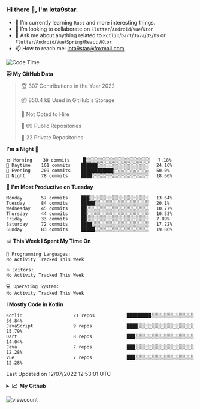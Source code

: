 ### Hi there 👋, I'm iota9star.

- 🌱 I’m currently learning `Rust` and more interesting things.
- 👯 I’m looking to collaborate on `Flutter`/`Android`/`Vue`/`Ktor`
- 💬 Ask me about anything related to `Kotlin`/`Dart`/`Java`/`JS`/`TS` or `Flutter`/`Android`/`Vue`/`Spring`/`React`
  /`Ktor`
- 📫 How to reach me: [iota9star@foxmail.com](iota9star@foxmail.com)



<!--START_SECTION:waka-->
![Code Time](http://img.shields.io/badge/Code%20Time-3%2C088%20hrs%2012%20mins-blue)

**🐱 My GitHub Data** 

> 🏆 307 Contributions in the Year 2022
 > 
> 📦 850.4 kB Used in GitHub's Storage 
 > 
> 🚫 Not Opted to Hire
 > 
> 📜 69 Public Repositories 
 > 
> 🔑 22 Private Repositories  
 > 
**I'm a Night 🦉** 

```text
🌞 Morning    30 commits     █░░░░░░░░░░░░░░░░░░░░░░░░   7.18% 
🌆 Daytime    101 commits    ██████░░░░░░░░░░░░░░░░░░░   24.16% 
🌃 Evening    209 commits    ████████████░░░░░░░░░░░░░   50.0% 
🌙 Night      78 commits     ████░░░░░░░░░░░░░░░░░░░░░   18.66%

```
📅 **I'm Most Productive on Tuesday** 

```text
Monday       57 commits     ███░░░░░░░░░░░░░░░░░░░░░░   13.64% 
Tuesday      84 commits     █████░░░░░░░░░░░░░░░░░░░░   20.1% 
Wednesday    45 commits     ██░░░░░░░░░░░░░░░░░░░░░░░   10.77% 
Thursday     44 commits     ██░░░░░░░░░░░░░░░░░░░░░░░   10.53% 
Friday       33 commits     ██░░░░░░░░░░░░░░░░░░░░░░░   7.89% 
Saturday     72 commits     ████░░░░░░░░░░░░░░░░░░░░░   17.22% 
Sunday       83 commits     █████░░░░░░░░░░░░░░░░░░░░   19.86%

```


📊 **This Week I Spent My Time On** 

```text
💬 Programming Languages: 
No Activity Tracked This Week

🔥 Editors: 
No Activity Tracked This Week

💻 Operating System: 
No Activity Tracked This Week

```

**I Mostly Code in Kotlin** 

```text
Kotlin                   21 repos            █████████░░░░░░░░░░░░░░░░   36.84% 
JavaScript               9 repos             ████░░░░░░░░░░░░░░░░░░░░░   15.79% 
Dart                     8 repos             ███░░░░░░░░░░░░░░░░░░░░░░   14.04% 
Java                     7 repos             ███░░░░░░░░░░░░░░░░░░░░░░   12.28% 
Vue                      7 repos             ███░░░░░░░░░░░░░░░░░░░░░░   12.28%

```



 Last Updated on 12/07/2022 12:53:01 UTC
<!--END_SECTION:waka-->

<details>
  <summary><b>📈&nbsp;&nbsp;My Github</b></summary>
  <br>
  <img src='https://github-profile-trophy.vercel.app/?username=iota9star'>
  <img src='https://bad-apple-github-readme.vercel.app/api?show_bg=1&username=iota9star&hide_title=true'>
  <img src='http://cr-skills-chart-widget.azurewebsites.net/api/api?username=iota9star'>
</details>


![viewcount](https://count.getloli.com/get/@iota9star?theme=rule34)

